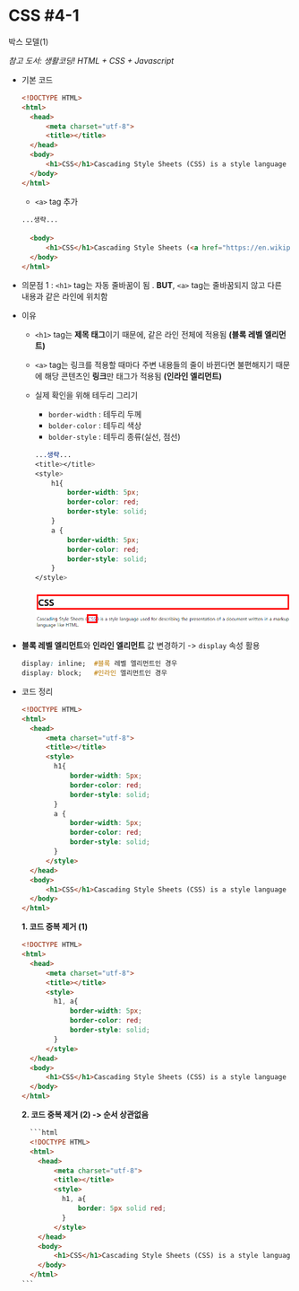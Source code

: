 # CSS #4-1

박스 모델(1)

*참고 도서: 생활코딩! HTML + CSS + Javascript*



- 기본 코드

  ```html
  <!DOCTYPE HTML>
  <html>
    <head>
        <meta charset="utf-8">
        <title></title>
    </head>
    <body>
        <h1>CSS</h1>Cascading Style Sheets (CSS) is a style language used for describing the presentation of a document written in a markup language like HTML.
    </body>
  </html>
  ```

  - `<a>` tag 추가

  ```html
  ...생략...
  
    <body>
        <h1>CSS</h1>Cascading Style Sheets (<a href="https://en.wikipedia.org/">CSS</a>) is a style language used for describing the presentation of a document written in a markup language like HTML.
    </body>
  </html>
  ```

- 의문점 1 : `<h1>` tag는 자동 줄바꿈이 됨 .  **BUT**, `<a>` tag는 줄바꿈되지 않고 다른 내용과 같은 라인에 위치함 

- 이유 

  -  `<h1>` tag는 **제목 태그**이기 때문에, 같은 라인 전체에 적용됨 **(블록 레벨 엘리먼트)**

  - `<a>` tag는 링크를 적용할 때마다 주변 내용들의 줄이 바뀐다면 불편해지기 때문에 해당 콘텐츠인 **링크**만 태그가 적용됨 **(인라인 엘리먼트)**

    

  - 실제 확인을 위해 테두리 그리기

    - `border-width` : 테두리 두께
    - `bolder-color` : 테두리 색상
    - `bolder-style` : 테두리 종류(실선, 점선)

    ```css
    ...생략...
    <title></title>
    <style>
        h1{
            border-width: 5px;
            border-color: red;
            border-style: solid;
        }
        a {
            border-width: 5px;
            border-color: red;
            border-style: solid;
        }
    </style>
    ```

    ![CSS_box](.\image\CSS_4.PNG)






- **블록 레벨 엘리먼트**와 **인라인 엘리먼트** 값 변경하기 -> `display` 속성 활용

  ```CSS
  display: inline;  #블록 레벨 엘리먼트인 경우
  display: block;   #인라인 엘리먼트인 경우
  ```

- 코드 정리

  ```html
  <!DOCTYPE HTML>
  <html>
    <head>
        <meta charset="utf-8">
        <title></title>
        <style>
          h1{
              border-width: 5px;
              border-color: red;
              border-style: solid;
          }
          a {
              border-width: 5px;
              border-color: red;
              border-style: solid;
          }
        </style>
    </head>
    <body>
        <h1>CSS</h1>Cascading Style Sheets (CSS) is a style language used for describing the presentation of a document written in a markup language like HTML.
    </body>
  </html>
  ```

  **1. 코드 중복 제거 (1)**

     ```html
     <!DOCTYPE HTML>
     <html>
       <head>
           <meta charset="utf-8">
           <title></title>
           <style>
             h1, a{
                 border-width: 5px;
                 border-color: red;
                 border-style: solid;
             }
           </style>
       </head>
       <body>
           <h1>CSS</h1>Cascading Style Sheets (CSS) is a style language used for describing the presentation of a document written in a markup language like HTML.
       </body>
     </html>
     ```

     **2. 코드 중복 제거 (2) -> 순서 상관없음**

  ~~~html
    ```html
    <!DOCTYPE HTML>
    <html>
      <head>
          <meta charset="utf-8">
          <title></title>
          <style>
            h1, a{
                border: 5px solid red;
            }
          </style>
      </head>
      <body>
          <h1>CSS</h1>Cascading Style Sheets (CSS) is a style language used for describing the presentation of a document written in a markup language like HTML.
      </body>
    </html>
  ```
  ~~~
  
  
  ​      